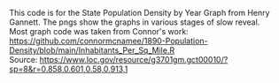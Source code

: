 This code is for the State Population Density by Year Graph from Henry Gannett. The pngs show the graphs in various stages of slow reveal.  
Most graph code was taken from Connor's work: https://github.com/connormcnamee/1890-Population-Density/blob/main/Inhabitants_Per_Sq_Mile.R  
Source: https://www.loc.gov/resource/g3701gm.gct00010/?sp=8&r=0.858,0.601,0.58,0.913,1
